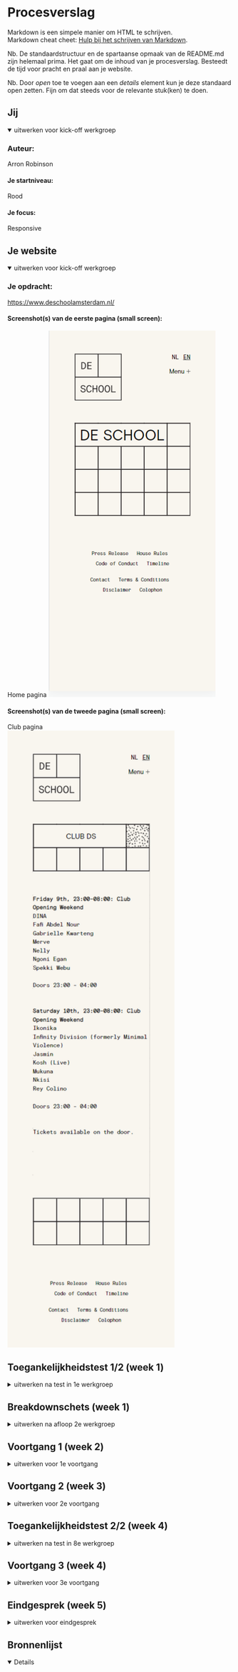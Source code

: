 # Procesverslag
Markdown is een simpele manier om HTML te schrijven.  
Markdown cheat cheet: [Hulp bij het schrijven van Markdown](https://github.com/adam-p/markdown-here/wiki/Markdown-Cheatsheet).

Nb. De standaardstructuur en de spartaanse opmaak van de README.md zijn helemaal prima. Het gaat om de inhoud van je procesverslag. Besteedt de tijd voor pracht en praal aan je website.

Nb. Door *open* toe te voegen aan een *details* element kun je deze standaard open zetten. Fijn om dat steeds voor de relevante stuk(ken) te doen.





## Jij

<details open>
  <summary>uitwerken voor kick-off werkgroep</summary>

  ### Auteur:
  Arron Robinson

  #### Je startniveau:
  Rood

  #### Je focus:
  Responsive
 
</details>





## Je website

<details open>
  <summary>uitwerken voor kick-off werkgroep</summary>

  ### Je opdracht:
  https://www.deschoolamsterdam.nl/

  #### Screenshot(s) van de eerste pagina (small screen): 
  Home pagina
  <img src="images/homepagina.png" width="375px" alt="homepagina van de site">

  #### Screenshot(s) van de tweede pagina (small screen):
  Club pagina  
  <img src="images/clubpagina.png" width="375px" alt="omschrijving van de pagina">
 
</details>



## Toegankelijkheidstest 1/2 (week 1)

<details>
  <summary>uitwerken na test in 1e werkgroep</summary>

  ### Bevindingen
  Lijst met je bevindingen die in de test naar voren kwamen:

  #### Screenreader
  Met de screenreader worden de pagina's voorgelezen met audio. Dit is handig voor bijvoorbeeld blinden en slechtzienden

  De website werd goed gelezen en ik kon geen problemen vinden.


  #### Muis en Toetsenbord 
  Met deze test werd simpelweg de toegangkelijkheid getest met muis en toetsenbord.

  De website was prima te bedienen met de muis, alleen niet helemaal goed met het toetsenbord. Wanneer je de TAB gebruikte om te navigeren liet de website niet zien waar je je op dat moment bevond. 


  #### Motoriek (shocks, elastiekjes)
  Door middel van een shock apparaat die Parkinsons nabootst en elastiekjes die een fysieke aandoening nabootst werd de toegankelijkheid van de website getest.

  Het was erg lastig om met het shock apparaat de menu items aan te klikken, omdat deze erg klein waren, gelukkig is dit makkelijk op te lossen door de knopjes groter te maken.


  #### Visueel (brillen, contrast, kleurenblind, dark/light). 
  Door middel van een aantal brillen die allemaal een andere oogaandoening nabootsten werd de website getest. Ook werd getest of de website een light en darkmode heeft.

  Weer waren de knopjes erg klein waardoor het lastig was om te zien waar je op klikte en de website had geen darkmode. 

</details>



## Breakdownschets (week 1)

<details>
  <summary>uitwerken na afloop 2e werkgroep</summary>

  ### de hele pagina: 
  <img src="readme-images/dummy-plaatje.jpg" width="375px" alt="breakdown van de hele pagina">

  ### dynamisch deel (bijv menu): 
  <img src="readme-images/dummy-plaatje.jpg" width="375px" alt="breakdown van een dynamisch deel">

  ### wellicht nog een dynamisch deel (bijv filter): 
  <img src="readme-images/dummy-plaatje.jpg" width="375px" alt="breakdown van nog een dynamisch deel">

</details>





## Voortgang 1 (week 2)

<details>
  <summary>uitwerken voor 1e voortgang</summary>

  ### Stand van zaken
  Ik had niet verwacht dat het maken van deze site zo moeilijk ging zijn. Op het eerste ogenblik ziet het er erg simpel uit, maar het maken van alle vierkantjes was een grote uitdaging. 


  ### Agenda voor meeting
  samen met je groepje opstellen

  | student 1      | student 2          | student 3    | student 4        |
  | ---            | ---                | ---          | ---              |
  | Border tussen de grid|             | en ik dit    | en dan ik dat    |
  | en dat ook nog | dit als er tijd is | nog een punt | dit wil ik zeker |
  | ...            | ...                | ...          | ...              |


  ### Verslag van meeting
  

</details>





## Voortgang 2 (week 3)

<details>
  <summary>uitwerken voor 2e voortgang</summary>

  ### Stand van zaken
  Aardig wat progressie gemaakt met het maken van de vierkantjes, alleen het responsivness maken ervan was lastig.


  ### Agenda voor meeting
  samen met je groepje opstellen

  | student 1      | student 2          | student 3    | student 4        |
  | ---            | ---                | ---          | ---              |
  |                |                    | en ik dit    | en dan ik dat    |
  | en dat ook nog | dit als er tijd is | nog een punt | dit wil ik zeker |
  | ...            | ...                | ...          | ...              |


  ### Verslag van meeting
  hier na afloop snel de uitkomsten van de meeting vastleggen

  - punt 1
  - punt 2
  - nog een punt
- ...

</details>





## Toegankelijkheidstest 2/2 (week 4)

<details>
  <summary>uitwerken na test in 8e werkgroep</summary>

  ### Bevindingen

  #### Screenreader
  De screenreader werkt prima met mijn site en ik kon geen problemen vinden.


  #### Muis en Toetsenbord 
  Het navigeren met de TAB werkte prima op mijn website


  #### Motoriek (shocks, elastiekjes)
  Ik had de knopjes groter gemaakt waardoor het navigeren met de shock apparaat wel makkelijker ging. 


  #### Visueel (brillen, contrast, kleurenblind, dark/light). 
  Door de vergrootte knoppjes was het iets makkelijk om te zien met de brillen op.
  
</details>





## Voortgang 3 (week 4)

<details>
  <summary>uitwerken voor 3e voortgang</summary>

  ### Stand van zaken
  Responsivness werkt en de ik heb ook het veranderen van de vierkantjes onder de knie. Moet nog wel ervoor zorgen dat de logo en foto op de goeie plekken staan over de vierkantjes.


  ### Agenda voor meeting
  samen met je groepje opstellen

  | student 1      | student 2          | student 3    | student 4        |
  | ---            | ---                | ---          | ---              |
  | dit bespreken  | en dit             | en ik dit    | en dan ik dat    |
  | en dat ook nog | dit als er tijd is | nog een punt | dit wil ik zeker |
  | ...            | ...                | ...          | ...              |


  ### Verslag van meeting
  hier na afloop snel de uitkomsten van de meeting vastleggen

  - punt 1
  - punt 2
  - nog een punt
  - ...

</details>





## Eindgesprek (week 5)

<details>
  <summary>uitwerken voor eindgesprek</summary>

  ### Je uitkomst - karakteristiek screenshots:
  
  <img src="images/deSchool (1).png" width="375px" alt="homepagina van de site">
  <img src="images/Cafe (1).png" width="375px" alt="homepagina van de site">

  ### Dit ging goed/Heb ik geleerd: 
  Ik heb veel geleerd tijdens dit vak. Het maken van de responsivness ging ook goed. Ik had het hiervoor namelijk nog nooit gedaan, maar ik had het al snel door. Het meeste waar ik trots zijn alle vierkantjes die ik gemaakt heb en ook dat ze mooi meegaan op verschillende schermen. Voor de rest ging het maken van de css en html ook wel goed, alhoewel ik een paar dingen niet echt mooi vind aan mijn code. 



  ### Dit was lastig/Is niet gelukt:
  Het meest lastige aan deze site waren toch de vierkantjes maken. Ook is het mij niet gelukt om de een darkmode toe te voegen aan de site.

</details>





## Bronnenlijst

<details open>

</details>
